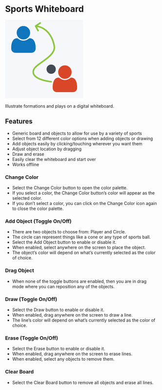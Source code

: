 # Sports Whiteboard

![Sports Whiteboard](/img/icon-256.png)

Illustrate formations and plays on a digital whiteboard.

## Features

* Generic board and objects to allow for use by a variety of sports
* Select from 12 different color options when adding objects or drawing
* Add objects easily by clicking/touching wherever you want them
* Adjust object location by dragging
* Draw and erase
* Easily clear the whiteboard and start over
* Works offline

### Change Color

* Select the Change Color button to open the color palette.
* If you select a color, the Change Color button’s color will appear as the selected color.
* If you don’t select a color, you can click on the Change Color icon again to close the color palette.

### Add Object (Toggle On/Off)

* There are two objects to choose from: Player and Circle.
* The circle can represent things like a cone or any type of sports ball.
* Select the Add Object button to enable or disable it.
* When enabled, select anywhere on the screen to place the object.
* The object’s color will depend on what’s currently selected as the color of choice.

### Drag Object

* When none of the toggle buttons are enabled, then you are in drag mode where you can reposition any of the objects.

### Draw (Toggle On/Off)

* Select the Draw button to enable or disable it.
* When enabled, drag anywhere on the screen to draw a line.
* The line’s color will depend on what’s currently selected as the color of choice.

### Erase (Toggle On/Off)

* Select the Erase button to enable or disable it.
* When enabled, drag anywhere on the screen to erase lines.
* When enabled, select any objects to remove them.

### Clear Board

* Select the Clear Board button to remove all objects and erase all lines.